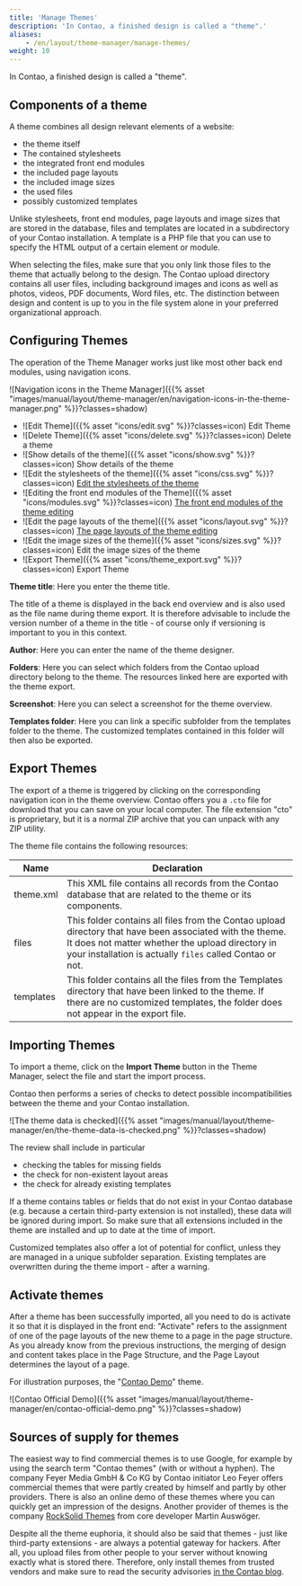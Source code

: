 ```yaml
---
title: 'Manage Themes'
description: 'In Contao, a finished design is called a "theme".'
aliases:
    - /en/layout/theme-manager/manage-themes/
weight: 10
---
```


In Contao, a finished design is called a "theme".


## Components of a theme

A theme combines all design relevant elements of a website:

- the theme itself
- The contained stylesheets
- the integrated front end modules
- the included page layouts
- the included image sizes
- the used files
- possibly customized templates

Unlike stylesheets, front end modules, page layouts and image sizes that are stored in the database, files and 
templates are located in a subdirectory of your Contao installation. A template is a PHP file that you can use to 
specify the HTML output of a certain element or module.

When selecting the files, make sure that you only link those files to the theme that actually belong to the design. 
The Contao upload directory contains all user files, including background images and icons as well as photos, videos, 
PDF documents, Word files, etc. The distinction between design and content is up to you in the file system alone in 
your preferred organizational approach.


## Configuring Themes

The operation of the Theme Manager works just like most other back end modules, using navigation icons.

![Navigation icons in the Theme Manager]({{% asset "images/manual/layout/theme-manager/en/navigation-icons-in-the-theme-manager.png" %}}?classes=shadow)

- ![Edit Theme]({{% asset "icons/edit.svg" %}}?classes=icon) Edit Theme
- ![Delete Theme]({{% asset "icons/delete.svg" %}}?classes=icon) Delete a theme
- ![Show details of the theme]({{% asset "icons/show.svg" %}}?classes=icon) Show details of the theme
- ![Edit the stylesheets of the theme]({{% asset "icons/css.svg" %}}?classes=icon) [Edit the stylesheets of the theme](../../theme-manager/manage-stylesheets/)
- ![Editing the front end modules of the Theme]({{% asset "icons/modules.svg" %}}?classes=icon) [The front end modules of the theme editing](../../module-management/)
- ![Edit the page layouts of the theme]({{% asset "icons/layout.svg" %}}?classes=icon) [The page layouts of the theme editing](../../theme-manager/manage-page-layouts/)
- ![Edit the image sizes of the theme]({{% asset "icons/sizes.svg" %}}?classes=icon) Edit the image sizes of the theme
- ![Export Theme]({{% asset "icons/theme_export.svg" %}}?classes=icon) Export Theme

**Theme title**: Here you enter the theme title.

The title of a theme is displayed in the back end overview and is also used as the file name during theme export. It is 
therefore advisable to include the version number of a theme in the title - of course only if versioning is important 
to you in this context.

**Author**: Here you can enter the name of the theme designer.

**Folders**: Here you can select which folders from the Contao upload directory belong to the theme. The resources 
linked here are exported with the theme export.

**Screenshot**: Here you can select a screenshot for the theme overview.

**Templates folder**: Here you can link a specific subfolder from the templates folder to the theme. The customized 
templates contained in this folder will then also be exported.


## Export Themes

The export of a theme is triggered by clicking on the corresponding navigation icon in the theme overview. Contao 
offers you a `.cto` file for download that you can save on your local computer. The file extension "cto" is 
proprietary, but it is a normal ZIP archive that you can unpack with any ZIP utility.

The theme file contains the following resources:

| Name | Declaration |
| ---- | ----------- |
| theme.xml | This XML file contains all records from the Contao database that are related to the theme or its components. |
| files | This folder contains all files from the Contao upload directory that have been associated with the theme. It does not matter whether the upload directory in your installation is actually `files` called Contao or not. |
| templates | This folder contains all the files from the Templates directory that have been linked to the theme. If there are no customized templates, the folder does not appear in the export file. |


## Importing Themes

To import a theme, click on the **Import Theme** button in the Theme Manager, select the file and start the import 
process.

Contao then performs a series of checks to detect possible incompatibilities between the theme and your Contao 
installation.

![The theme data is checked]({{% asset "images/manual/layout/theme-manager/en/the-theme-data-is-checked.png" %}}?classes=shadow)

The review shall include in particular

- checking the tables for missing fields
- the check for non-existent layout areas
- the check for already existing templates

If a theme contains tables or fields that do not exist in your Contao database (e.g. because a certain third-party 
extension is not installed), these data will be ignored during import. So make sure that all extensions included in 
the theme are installed and up to date at the time of import.

Customized templates also offer a lot of potential for conflict, unless they are managed in a unique subfolder 
separation. Existing templates are overwritten during the theme import - after a warning.


## Activate themes

After a theme has been successfully imported, all you need to do is activate it so that it is displayed in the front 
end: "Activate" refers to the assignment of one of the page layouts of the new theme to a page in the page structure. 
As you already know from the previous instructions, the merging of design and content takes place in the Page 
Structure, and the Page Layout determines the layout of a page.

For illustration purposes, the "[Contao Demo](https://github.com/contao/contao-demo)" theme.

![Contao Official Demo]({{% asset "images/manual/layout/theme-manager/en/contao-official-demo.png" %}}?classes=shadow)


## Sources of supply for themes

The easiest way to find commercial themes is to use Google, for example by using the search term "Contao themes" (with 
or without a hyphen). The company Feyer Media GmbH &amp; Co KG by Contao initiator Leo Feyer offers commercial themes 
that were partly created by himself and partly by other providers. There is also an online demo of these themes where 
you can quickly get an impression of the designs. Another provider of themes is the company 
[RockSolid Themes](https://rocksolidthemes.com/en/contao/themes) from core developer Martin Auswöger.

Despite all the theme euphoria, it should also be said that themes - just like third-party extensions - are always a 
potential gateway for hackers. After all, you upload files from other people to your server without knowing exactly 
what is stored there. Therefore, only install themes from trusted vendors and make sure to read the security 
advisories [in the Contao blog](https://contao.org/de/news/sicherheitshinweise-zu-contao-themes.html).
